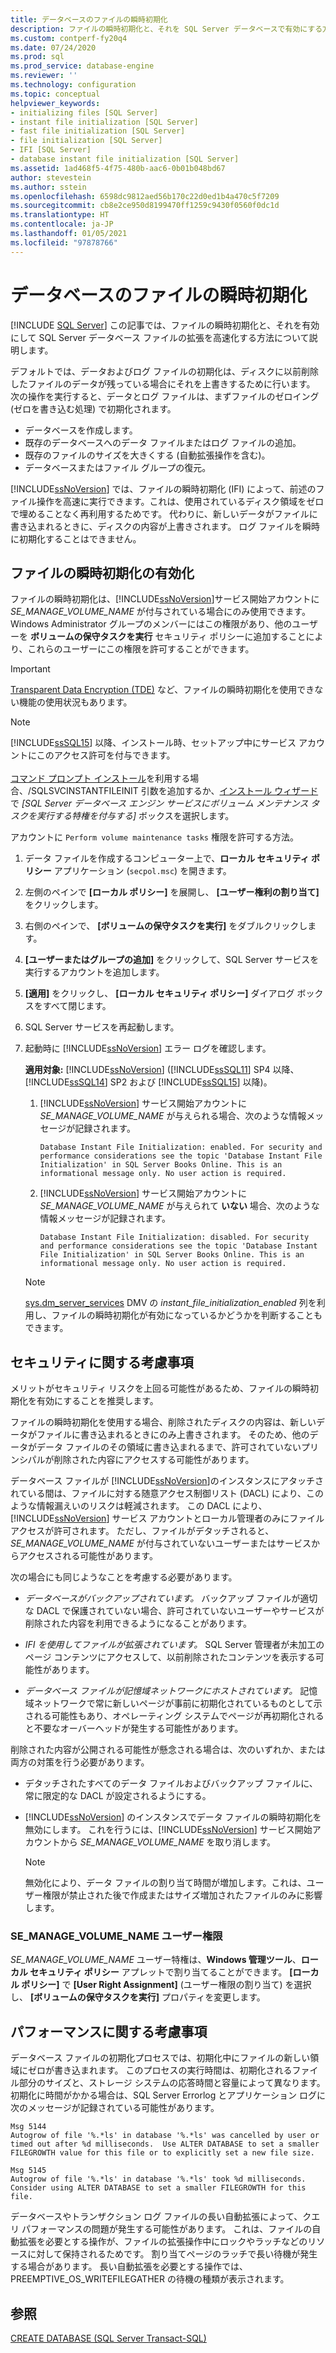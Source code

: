 ```yaml
---
title: データベースのファイルの瞬時初期化
description: ファイルの瞬時初期化と、それを SQL Server データベースで有効にする方法について説明します。
ms.custom: contperf-fy20q4
ms.date: 07/24/2020
ms.prod: sql
ms.prod_service: database-engine
ms.reviewer: ''
ms.technology: configuration
ms.topic: conceptual
helpviewer_keywords:
- initializing files [SQL Server]
- instant file initialization [SQL Server]
- fast file initialization [SQL Server]
- file initialization [SQL Server]
- IFI [SQL Server]
- database instant file initialization [SQL Server]
ms.assetid: 1ad468f5-4f75-480b-aac6-0b01b048bd67
author: stevestein
ms.author: sstein
ms.openlocfilehash: 6598dc9812aed56b170c22d0ed1b4a470c5f7209
ms.sourcegitcommit: cb8e2ce950d8199470ff1259c9430f0560f0dc1d
ms.translationtype: HT
ms.contentlocale: ja-JP
ms.lasthandoff: 01/05/2021
ms.locfileid: "97878766"
---
```

# <a name="database-instant-file-initialization"></a>データベースのファイルの瞬時初期化
 [!INCLUDE [SQL Server](../../includes/applies-to-version/sqlserver.md)]
この記事では、ファイルの瞬時初期化と、それを有効にして SQL Server データベース ファイルの拡張を高速化する方法について説明します。  

デフォルトでは、データおよびログ ファイルの初期化は、ディスクに以前削除したファイルのデータが残っている場合にそれを上書きするために行います。 次の操作を実行すると、データとログ ファイルは、まずファイルのゼロイング (ゼロを書き込む処理) で初期化されます。  
  
- データベースを作成します。  
- 既存のデータベースへのデータ ファイルまたはログ ファイルの追加。  
- 既存のファイルのサイズを大きくする (自動拡張操作を含む)。  
- データベースまたはファイル グループの復元。  

[!INCLUDE[ssNoVersion](../../includes/ssnoversion-md.md)] では、ファイルの瞬時初期化 (IFI) によって、前述のファイル操作を高速に実行できます。これは、使用されているディスク領域をゼロで埋めることなく再利用するためです。 代わりに、新しいデータがファイルに書き込まれるときに、ディスクの内容が上書きされます。 ログ ファイルを瞬時に初期化することはできません。


## <a name="enable-instant-file-initialization"></a>ファイルの瞬時初期化の有効化

ファイルの瞬時初期化は、[!INCLUDE[ssNoVersion](../../includes/ssnoversion-md.md)]サービス開始アカウントに *SE_MANAGE_VOLUME_NAME* が付与されている場合にのみ使用できます。 Windows Administrator グループのメンバーにはこの権限があり、他のユーザーを **ボリュームの保守タスクを実行** セキュリティ ポリシーに追加することにより、これらのユーザーにこの権限を許可することができます。  
> [!IMPORTANT]
> [Transparent Data Encryption (TDE)](../../relational-databases/security/encryption/transparent-data-encryption.md) など、ファイルの瞬時初期化を使用できない機能の使用状況もあります。  

> [!NOTE]
> [!INCLUDE[ssSQL15](../../includes/sssql15-md.md)] 以降、インストール時、セットアップ中にサービス アカウントにこのアクセス許可を付与できます。 <br><br>[コマンド プロンプト インストール](../../database-engine/install-windows/install-sql-server-from-the-command-prompt.md)を利用する場合、/SQLSVCINSTANTFILEINIT 引数を追加するか、[インストール ウィザード](../../database-engine/install-windows/install-sql-server-from-the-installation-wizard-setup.md)で *[SQL Server データベース エンジン サービスにボリューム メンテナンス タスクを実行する特権を付与する]* ボックスを選択します。
  
アカウントに `Perform volume maintenance tasks` 権限を許可する方法。  
  
1.  データ ファイルを作成するコンピューター上で、**ローカル セキュリティ ポリシー** アプリケーション (`secpol.msc`) を開きます。  
  
1.  左側のペインで **[ローカル ポリシー]** を展開し、 **[ユーザー権利の割り当て]** をクリックします。  
  
1.  右側のペインで、 **[ボリュームの保守タスクを実行]** をダブルクリックします。  
  
1.  **[ユーザーまたはグループの追加]** をクリックして、SQL Server サービスを実行するアカウントを追加します。  
  
1.  **[適用]** をクリックし、 **[ローカル セキュリティ ポリシー]** ダイアログ ボックスをすべて閉じます。  

1. SQL Server サービスを再起動します。

1. 起動時に [!INCLUDE[ssNoVersion](../../includes/ssnoversion-md.md)] エラー ログを確認します。
   
  
    **適用対象:** [!INCLUDE[ssNoVersion](../../includes/ssnoversion-md.md)] ([!INCLUDE[ssSQL11](../../includes/sssql11-md.md)] SP4 以降、[!INCLUDE[ssSQL14](../../includes/sssql14-md.md)] SP2 および [!INCLUDE[ssSQL15](../../includes/sssql15-md.md)] 以降)。
    1. [!INCLUDE[ssNoVersion](../../includes/ssnoversion-md.md)] サービス開始アカウントに *SE_MANAGE_VOLUME_NAME* が与えられる場合、次のような情報メッセージが記録されます。

        `Database Instant File Initialization: enabled. For security and performance considerations see the topic 'Database Instant File Initialization' in SQL Server Books Online. This is an informational message only. No user action is required.`

    1. [!INCLUDE[ssNoVersion](../../includes/ssnoversion-md.md)] サービス開始アカウントに *SE_MANAGE_VOLUME_NAME* が与えられて **いない** 場合、次のような情報メッセージが記録されます。

        `Database Instant File Initialization: disabled. For security and performance considerations see the topic 'Database Instant File Initialization' in SQL Server Books Online. This is an informational message only. No user action is required.`
    > [!NOTE]
    > [sys.dm_server_services](../../relational-databases/system-dynamic-management-views/sys-dm-server-services-transact-sql.md) DMV の *instant_file_initialization_enabled* 列を利用し、ファイルの瞬時初期化が有効になっているかどうかを判断することもできます。

## <a name="security-considerations"></a>セキュリティに関する考慮事項

メリットがセキュリティ リスクを上回る可能性があるため、ファイルの瞬時初期化を有効にすることを推奨します。

ファイルの瞬時初期化を使用する場合、削除されたディスクの内容は、新しいデータがファイルに書き込まれるときにのみ上書きされます。 そのため、他のデータがデータ ファイルのその領域に書き込まれるまで、許可されていないプリンシパルが削除された内容にアクセスする可能性があります。

データベース ファイルが [!INCLUDE[ssNoVersion](../../includes/ssnoversion-md.md)]のインスタンスにアタッチされている間は、ファイルに対する随意アクセス制御リスト (DACL) により、このような情報漏えいのリスクは軽減されます。 この DACL により、 [!INCLUDE[ssNoVersion](../../includes/ssnoversion-md.md)] サービス アカウントとローカル管理者のみにファイル アクセスが許可されます。 ただし、ファイルがデタッチされると、*SE_MANAGE_VOLUME_NAME* が付与されていないユーザーまたはサービスからアクセスされる可能性があります。

次の場合にも同じようなことを考慮する必要があります。

* *データベースがバックアップされています。* バックアップ ファイルが適切な DACL で保護されていない場合、許可されていないユーザーやサービスが削除された内容を利用できるようになることがあります。  

* *IFI を使用してファイルが拡張されています。* SQL Server 管理者が未加工のページ コンテンツにアクセスして、以前削除されたコンテンツを表示する可能性があります。

* *データベース ファイルが記憶域ネットワークにホストされています。* 記憶域ネットワークで常に新しいページが事前に初期化されているものとして示される可能性もあり、オペレーティング システムでページが再初期化されると不要なオーバーヘッドが発生する可能性があります。

削除された内容が公開される可能性が懸念される場合は、次のいずれか、または両方の対策を行う必要があります。  
  
- デタッチされたすべてのデータ ファイルおよびバックアップ ファイルに、常に限定的な DACL が設定されるようにする。  
- [!INCLUDE[ssNoVersion](../../includes/ssnoversion-md.md)] のインスタンスでデータ ファイルの瞬時初期化を無効にします。    これを行うには、[!INCLUDE[ssNoVersion](../../includes/ssnoversion-md.md)] サービス開始アカウントから *SE_MANAGE_VOLUME_NAME* を取り消します。
    
    > [!NOTE]
    > 無効化により、データ ファイルの割り当て時間が増加します。これは、ユーザー権限が禁止された後で作成またはサイズ増加されたファイルのみに影響します。
  
### <a name="se_manage_volume_name-user-right"></a>SE_MANAGE_VOLUME_NAME ユーザー権限

*SE_MANAGE_VOLUME_NAME* ユーザー特権は、**Windows 管理ツール**、**ローカル セキュリティ ポリシー** アプレットで割り当てることができます。 **[ローカル ポリシー]** で **[User Right Assignment]** \(ユーザー権限の割り当て\) を選択し、 **[ボリュームの保守タスクを実行]** プロパティを変更します。

## <a name="performance-considerations"></a>パフォーマンスに関する考慮事項

データベース ファイルの初期化プロセスでは、初期化中にファイルの新しい領域にゼロが書き込まれます。 このプロセスの実行時間は、初期化されるファイル部分のサイズと、ストレージ システムの応答時間と容量によって異なります。 初期化に時間がかかる場合は、SQL Server Errorlog とアプリケーション ログに次のメッセージが記録されている可能性があります。

```
Msg 5144
Autogrow of file '%.*ls' in database '%.*ls' was cancelled by user or timed out after %d milliseconds.  Use ALTER DATABASE to set a smaller FILEGROWTH value for this file or to explicitly set a new file size.
```

```
Msg 5145
Autogrow of file '%.*ls' in database '%.*ls' took %d milliseconds.  Consider using ALTER DATABASE to set a smaller FILEGROWTH for this file.
```

データベースやトランザクション ログ ファイルの長い自動拡張によって、クエリ パフォーマンスの問題が発生する可能性があります。 これは、ファイルの自動拡張を必要とする操作が、ファイルの拡張操作中にロックやラッチなどのリソースに対して保持されるためです。 割り当てページのラッチで長い待機が発生する場合があります。 長い自動拡張を必要とする操作では、PREEMPTIVE_OS_WRITEFILEGATHER の待機の種類が表示されます。





## <a name="see-also"></a>参照  
 [CREATE DATABASE &#40;SQL Server Transact-SQL&#41;](../../t-sql/statements/create-database-transact-sql.md)